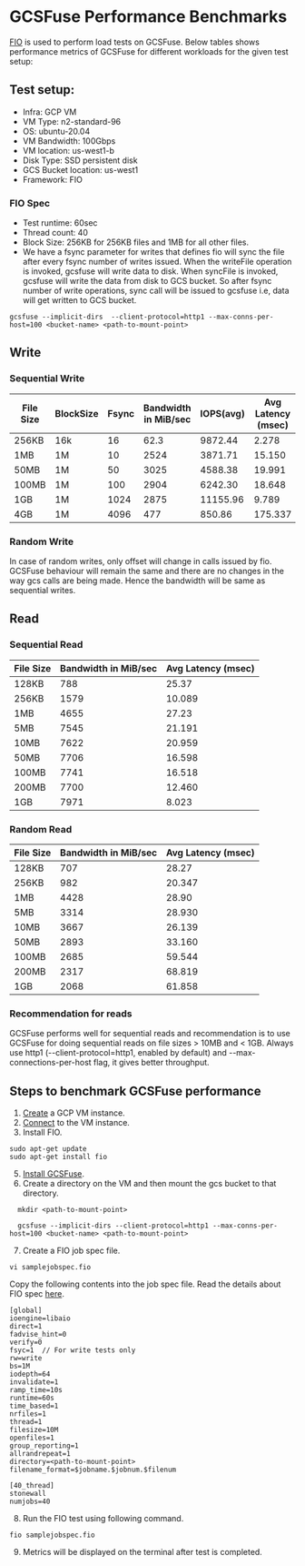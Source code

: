 # GCSFuse Performance Benchmarks

[FIO](https://fio.readthedocs.io/en/latest/) is used to perform load tests on GCSFuse. Below tables shows performance metrics of GCSFuse for different workloads for the given test setup:

## Test setup:

* Infra: GCP VM
* VM Type: n2-standard-96
* OS:  ubuntu-20.04
* VM Bandwidth: 100Gbps
* VM location: us-west1-b
* Disk Type: SSD persistent disk
* GCS Bucket location: us-west1
* Framework: FIO

### FIO Spec
* Test runtime: 60sec
* Thread count: 40
* Block Size: 256KB for 256KB files and 1MB for all other files.
* We have a fsync parameter for writes that defines fio will sync the file after 
every fsync number of writes issued. When the writeFile operation is invoked, 
gcsfuse will write data to disk. When syncFile is invoked, gcsfuse will write the
data from disk to GCS bucket. So after fsync number of write operations, sync call
will be issued to gcsfuse i.e, data will get written to GCS bucket.
```
gcsfuse --implicit-dirs  --client-protocol=http1 --max-conns-per-host=100 <bucket-name> <path-to-mount-point>
```

## Write
### Sequential Write

| File Size | BlockSize | Fsync | Bandwidth in MiB/sec | IOPS(avg) | Avg Latency (msec)   |
|-----------|-----------|-------|----------------------|-----------|----------------------|
| 256KB     | 16k       | 16    | 62.3                 | 9872.44   | 2.278                |
| 1MB       | 1M        | 10    | 2524                 | 3871.71   | 15.150               |
| 50MB      | 1M        | 50    | 3025                 | 4588.38   | 19.991               |
| 100MB     | 1M        | 100   | 2904                 | 6242.30   | 18.648               |
| 1GB       | 1M        | 1024  | 2875                 | 11155.96  | 9.789                |
| 4GB       | 1M        | 4096  | 477                  | 850.86    | 175.337              |

### Random Write
In case of random writes, only offset will change in calls issued by fio. GCSFuse behaviour will
remain the same and there are no changes in the way gcs calls are being made. Hence the bandwidth will be same
as sequential writes.

## Read
### Sequential Read
| File Size | Bandwidth in MiB/sec  | Avg Latency (msec) |
|-----------|-----------------------|--------------------|
| 128KB     | 788                   | 25.37              |
| 256KB     | 1579                  | 10.089             |
| 1MB       | 4655                  | 27.23              |
| 5MB       | 7545                  | 21.191             |
| 10MB      | 7622                  | 20.959             |
| 50MB      | 7706                  | 16.598             |
| 100MB     | 7741                  | 16.518             |
| 200MB     | 7700                  | 12.460             |
| 1GB       | 7971                  | 8.023              |

### Random Read
| File Size | Bandwidth in MiB/sec | Avg Latency (msec) |
|-----------|----------------------|--------------------|
| 128KB     | 707                  | 28.27              |
| 256KB     | 982                  | 20.347             |
| 1MB       | 4428                 | 28.90              |
| 5MB       | 3314                 | 28.930             |
| 10MB      | 3667                 | 26.139             |
| 50MB      | 2893                 | 33.160             |
| 100MB     | 2685                 | 59.544             |
| 200MB     | 2317                 | 68.819             |
| 1GB       | 2068                 | 61.858             |

### Recommendation for reads
GCSFuse performs well for sequential reads and recommendation is to use GCSFuse for doing sequential reads on file sizes > 10MB and < 1GB. Always use http1 (--client-protocol=http1, enabled by default) and --max-connections-per-host
flag, it gives better throughput.

## Steps to benchmark GCSFuse performance
1. [Create](https://cloud.google.com/compute/docs/instances/create-start-instance#publicimage) a GCP VM instance.
2. [Connect](https://cloud.google.com/compute/docs/instances/connecting-to-instance) to the VM instance.
3. Install FIO.
```
sudo apt-get update
sudo apt-get install fio
```
5. [Install GCSFuse](https://github.com/GoogleCloudPlatform/gcsfuse/blob/master/docs/installing.md#linux).
6. Create a directory on the VM and then mount the gcs bucket to that directory.
```
  mkdir <path-to-mount-point> 
  
  gcsfuse --implicit-dirs --client-protocol=http1 --max-conns-per-host=100 <bucket-name> <path-to-mount-point>
```
7. Create a FIO job spec file.
```
vi samplejobspec.fio
```
Copy the following contents into the job spec file. Read the details about FIO spec
[here](https://fio.readthedocs.io/en/latest/).
```
[global]
ioengine=libaio
direct=1
fadvise_hint=0
verify=0
fsyc=1  // For write tests only
rw=write
bs=1M
iodepth=64
invalidate=1
ramp_time=10s
runtime=60s
time_based=1
nrfiles=1
thread=1
filesize=10M 
openfiles=1
group_reporting=1
allrandrepeat=1
directory=<path-to-mount-point>
filename_format=$jobname.$jobnum.$filenum

[40_thread]
stonewall
numjobs=40
```

8. Run the FIO test using following command. 
```
fio samplejobspec.fio
```
9. Metrics will be displayed on the terminal after test is completed.